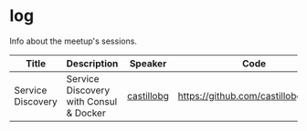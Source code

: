 # log
Info about the meetup's sessions.

| Title              |Description         |Speaker             |Code                |Slides              |
|--------------------|--------------------|--------------------|--------------------|--------------------|
|Service Discovery   |Service Discovery with Consul & Docker|[castillobg](https://github.com/castillobg)|https://github.com/castillobg/drcon|https://slides.com/castillobgr/service-discovery/|
